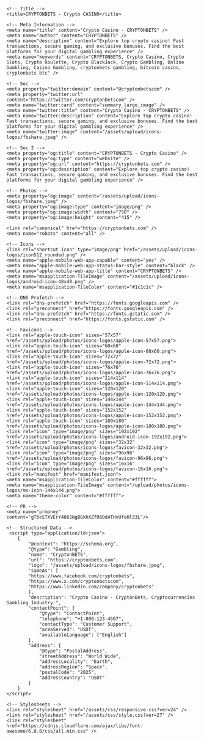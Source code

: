 <!DOCTYPE html>
<html id="lang">
  <head>
    <meta charset="UTF-8" />
    <meta http-equiv="X-UA-Compatible" content="IE=edge" />
    <meta name="viewport" content="width=device-width, initial-scale=1, maximum-scale=1, user-scalable=no" />

    <!-- Title -->
    <title>CRYPTONBETS - Crypto CASINO</title>

    <!-- Meta Information -->
    <meta name="title" content="Crypto Casino - CRYPTONBETS" />
    <meta name="author" content="CRYPTONBETS" />
    <meta name="description" content="Explore top crypto casino! Fast transactions, secure gaming, and exclusive bonuses. Find the best platforms for your digital gambling experience" />
    <meta name="keywords" content="CRYPTONBETS, Crypto Casino, Crypto Slots, Crypto Roulette, Crypto BlackJack, Crypto Gambling, Online Gambling, Casino Gambling, cryptonbets gambling, bitcoin casino, cryptonbets btc" />

    <!-- Soc -->
    <meta property="twitter:domain" content="@cryptonbetscom" />
    <meta property="twitter:url" content="https://twitter.com/cryptonbetscom" />
    <meta name="twitter:card" content="summary_large_image" />
    <meta name="twitter:title" content="Crypto Casino - CRYPTONBETS" />
    <meta name="twitter:description" content="Explore top crypto casino! Fast transactions, secure gaming, and exclusive bonuses. Find the best platforms for your digital gambling experience" />
    <meta name="twitter:image" content="/assets/upload/icons-logos/fbshare.jpeg" />

    <!-- Soc 2 -->
    <meta property="og:title" content="CRYPTONBETS - Crypto Casino" />
    <meta property="og:type" content="website" />
    <meta property="og:url" content="https://cryptonbets.com" />
    <meta property="og:description" content="Explore top crypto casino! Fast transactions, secure gaming, and exclusive bonuses. Find the best platforms for your digital gambling experience" />

    <!-- Photos -->
    <meta property="og:image" content="/assets/upload/icons-logos/fbshare.jpeg" />
    <meta property="og:image:type" content="image/png" />
    <meta property="og:image:width" content="750" />
    <meta property="og:image:height" content="415" />

    <link rel="canonical" href="https://cryptonbets.com" />
    <meta name="robots" content="all" />

    <!-- Icons -->
    <link rel="shortcut icon" type="image/png" href="/assets/upload/icons-logos/icon512_rounded.png" />
    <meta name="apple-mobile-web-app-capable" content="yes" />
    <meta name="apple-mobile-web-app-status-bar-style" content="black" />
    <meta name="apple-mobile-web-app-title" content="CRYPTONBETS" />
    <meta name="msapplication-TileImage" content="/assets/upload/icons-logos/android-icon-48x48.png" />
    <meta name="msapplication-TileColor" content="#1c1c1c" />

    <!-- DNS Prefetch -->
    <link rel="dns-prefetch" href="https://fonts.googleapis.com" />
    <link rel="preconnect" href="https://fonts.googleapis.com" />
    <link rel="dns-prefetch" href="https://fonts.gstatic.com" />
    <link rel="preconnect" href="https://fonts.gstatic.com" />

    <!-- Favicons -->
    <link rel="apple-touch-icon" sizes="57x57" href="/assets/upload/photos/icons-logos/apple-icon-57x57.png">
    <link rel="apple-touch-icon" sizes="60x60" href="/assets/upload/photos/icons-logos/apple-icon-60x60.png">
    <link rel="apple-touch-icon" sizes="72x72" href="/assets/upload/photos/icons-logos/apple-icon-72x72.png">
    <link rel="apple-touch-icon" sizes="76x76" href="/assets/upload/photos/icons-logos/apple-icon-76x76.png">
    <link rel="apple-touch-icon" sizes="114x114" href="/assets/upload/photos/icons-logos/apple-icon-114x114.png">
    <link rel="apple-touch-icon" sizes="120x120" href="/assets/upload/photos/icons-logos/apple-icon-120x120.png">
    <link rel="apple-touch-icon" sizes="144x144" href="/assets/upload/photos/icons-logos/apple-icon-144x144.png">
    <link rel="apple-touch-icon" sizes="152x152" href="/assets/upload/photos/icons-logos/apple-icon-152x152.png">
    <link rel="apple-touch-icon" sizes="180x180" href="/assets/upload/photos/icons-logos/apple-icon-180x180.png">
    <link rel="icon" type="image/png" sizes="192x192" href="/assets/upload/photos/icons-logos/android-icon-192x192.png">
    <link rel="icon" type="image/png" sizes="32x32" href="/assets/upload/photos/icons-logos/favicon-32x32.png">
    <link rel="icon" type="image/png" sizes="96x96" href="/assets/upload/photos/icons-logos/favicon-96x96.png">
    <link rel="icon" type="image/png" sizes="16x16" href="/assets/upload/photos/icons-logos/favicon-16x16.png">
    <link rel="manifest" href="manifest.json">
    <meta name="msapplication-TileColor" content="#ffffff">
    <meta name="msapplication-TileImage" content="/upload/photos/icons-logos/ms-icon-144x144.png">
    <meta name="theme-color" content="#ffffff">

    <!-- PR -->
    <meta name="prmoney" content="gT6eSTXVErY4862NgBGkhXZfR6Od4THvUfoHl33L"/>

    <!-- Structured Data -->
     <script type="application/ld+json">
        {
            "@context": "https://schema.org",
            "@type": "Gambling",
            "name": "CryptonBETS",
            "url": "https://cryptonbets.com",
            "logo": "/assets/upload/icons-logos/fbshare.jpeg",
            "sameAs": [
            "https://www.facebook.com/cryptonbets",
            "https://www.x.com/cryptonbetscom",
            "https://www.linkedin.com/company/cryptonbets"
            ],
            "description": "Crypto Casino - CryptonBets, Cryptocurrencies Gambling Industry.",
            "contactPoint": {
                "@type": "ContactPoint",
                "telephone": "+1-800-123-4567",
                "contactType": "Customer Support",
                "areaServed": "USDT",
                "availableLanguage": ["English"]
            },
            "address": {
                "@type": "PostalAddress",
                "streetAddress": "World Wide",
                "addressLocality": "Earth",
                "addressRegion": "Space",
                "postalCode": "2025",
                "addressCountry": "USDT"
            }
        }
    </script>

    <!-- Stylesheets -->
    <link rel="stylesheet" href="/assets/css/responsive.css?ver=24" />
    <link rel="stylesheet" href="/assets/css/style.css?ver=27" />
    <link rel="stylesheet" href="https://cdnjs.cloudflare.com/ajax/libs/font-awesome/6.0.0/css/all.min.css" />
</head>
<body>
    
</body>
</html>
